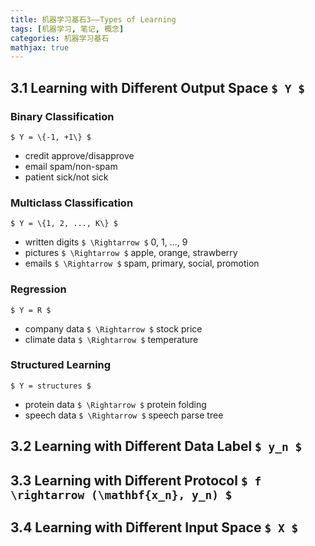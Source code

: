 ```yaml
---
title: 机器学习基石3——Types of Learning
tags: [机器学习, 笔记, 概念]
categories: 机器学习基石
mathjax: true
---
```

## 3.1 Learning with Different Output Space `$ Y $`

### Binary Classification

`$ Y = \{-1, +1\} $`
- credit approve/disapprove
- email spam/non-spam
- patient sick/not sick

### Multiclass Classification

`$ Y = \{1, 2, ..., K\} $`
- written digits `$ \Rightarrow $` 0, 1, …, 9
- pictures `$ \Rightarrow $` apple, orange, strawberry
- emails `$ \Rightarrow $` spam, primary, social, promotion

### Regression

`$ Y = R $`
- company data `$ \Rightarrow $` stock price
- climate data `$ \Rightarrow $` temperature

### Structured Learning

`$ Y = structures $` 
- protein data `$ \Rightarrow $` protein folding
- speech data `$ \Rightarrow $` speech parse tree


## 3.2 Learning with Different Data Label `$ y_n $`
## 3.3 Learning with Different Protocol `$ f \rightarrow (\mathbf{x_n}, y_n) $`
## 3.4 Learning with Different Input Space `$ X $`
